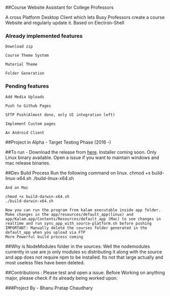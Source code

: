 ##Course Website Assistant for College Professors

A cross Platform Desktop Client which lets Busy Professors create a course Website and regularly update it. Based on Electron-Shell

### Already implemented features
	
	Download zip

	Course Theme System

	Material Theme

	Folder Generation

### Pending features
	
	Add Media Uploads
	
	Push to Github Pages

	SFTP Push(Almost done, only UI integration left)

	Implement Custom pages

	An Android Client

##Project in Alpha - Target Testing Phase (2016 -)

##To run -
 Download the release from [here](https://github.com/navya/Kalam/releases). Installer coming soon. Only Linux binary available. Open a issue if you want to maintain windows and mac release binaries.

##Dev Build Process
	Run the following command on linux. 
	chmod +x build-linux-x64.sh
	./build-linux-x64.sh

	And on Mac

	chmod +x build-darwin-x64.sh
	./build-darwin-x64.sh

	Now you can run the program from kalam executable inside app folder.
	Make changes in the app/resources/default_app(linux) and app/Kalam.app/Contents/Resources/default_app (Mac) to see changes in realtime and run sync_app_with_source-platform.sh before pushing
	IMPORTANT: Manually delete the courses folder generated in the default_app when you upload via FTP
	More Powerful build process coming

##Why is NodeModules folder in the sources:
	Well the nodemodules currently in use are js only modules so distributing it along with the source and app does not require npm to be installed. Its not that large actually and most useless files have been deleted.

##Contributions : 
Please test and open a issue. Before Working on anything major, please check if its already being worked upon.

###Project By - Bhanu Pratap Chaudhary
